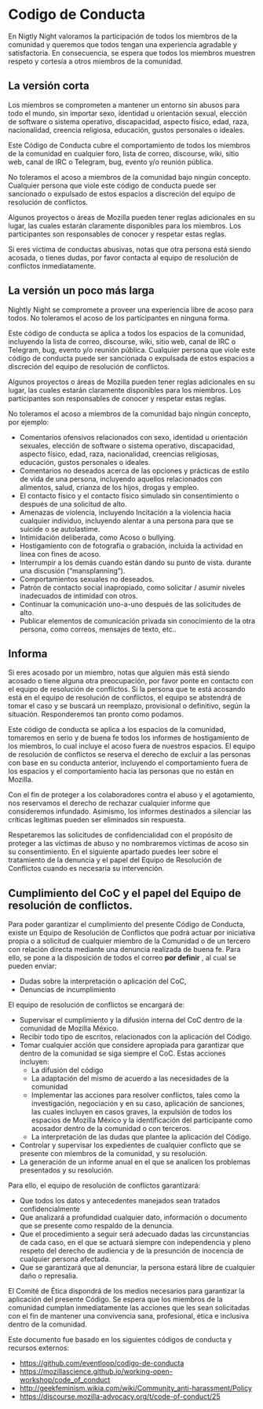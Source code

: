 # Codigo de Conducta

En Nigtly Night valoramos la participación de todos los miembros de la comunidad y queremos que todos tengan una experiencia agradable y satisfactoria. En consecuencia, se espera que todos los miembros muestren respeto y cortesía a otros miembros de la comunidad.

## La versión corta

Los miembros se comprometen a mantener un entorno sin abusos para todo el mundo, sin importar sexo, identidad u orientación sexual, elección de software o sistema operativo, discapacidad, aspecto físico, edad, raza, nacionalidad, creencia religiosa, educación, gustos personales o ideales. 

Este Código de Conducta cubre el comportamiento de todos los miembros de la comunidad en cualquier foro, lista de correo, discourse, wiki, sitio web, canal de IRC o Telegram, bug, evento y/o reunión pública. 

No toleramos el acoso a miembros de la comunidad bajo ningún concepto. Cualquier persona que viole este código de conducta puede ser sancionado o expulsado de estos espacios a discreción del equipo de resolución de conflictos.

Algunos proyectos o áreas de Mozilla pueden tener reglas adicionales en su lugar, las cuales estarán claramente disponibles para los miembros. Los participantes son responsables de conocer y respetar estas reglas.

Si eres víctima de conductas abusivas,  notas que otra persona está siendo acosada, o tienes dudas, por favor contacta al equipo de resolución de conflictos inmediatamente.

## La versión un poco más larga

Nightly Night se compromete  a proveer una experiencia libre de acoso para todos. No toleramos el acoso de los participantes en ninguna forma.

Este código de conducta se aplica a todos los espacios de la comunidad, incluyendo la lista de correo, discourse, wiki, sitio web, canal de IRC o Telegram, bug, evento y/o reunión pública. Cualquier persona que viole este código de conducta puede ser sancionada o expulsada de estos espacios a discreción del equipo de resolución de conflictos.

Algunos proyectos o áreas de Mozilla pueden tener reglas adicionales en su lugar, las cuales estarán claramente disponibles para los miembros. Los participantes son responsables de conocer y respetar estas reglas.

No toleramos el acoso a miembros de la comunidad bajo ningún concepto, por ejemplo:

* Comentarios ofensivos relacionados con sexo, identidad u orientación sexuales, elección de software o sistema operativo, discapacidad, aspecto físico, edad, raza, nacionalidad, creencias religiosas, educación, gustos personales o ideales. 
* Comentarios no deseados acerca de las opciones y prácticas de estilo de vida de una persona, incluyendo aquellos relacionados con alimentos, salud, crianza de los hijos, drogas y empleo.
* El contacto físico y el contacto físico simulado sin consentimiento o después de una solicitud de alto.
* Amenazas de violencia, incluyendo Incitación a la violencia hacia cualquier individuo, incluyendo alentar a una persona para que se suicide o se autolastime.
* Intimidación deliberada, como Acoso o bullying.
* Hostigamiento con de fotografía o grabación, incluida la actividad en línea con fines de acoso.
* Interrumpir a los demás cuando están dando su punto de vista. durante una discusión (“mansplanning”).
* Comportamientos sexuales no deseados.
* Patrón de contacto social inapropiado, como solicitar / asumir niveles inadecuados de intimidad con otros.
* Continuar  la comunicación uno-a-uno después de las solicitudes de alto.
* Publicar elementos de comunicación privada sin conocimiento de la otra persona, como correos, mensajes de texto, etc..

## Informa

Si eres acosado por un miembro, notas que alguien más está siendo acosado o tiene alguna otra preocupación, por favor ponte en contacto con el equipo de resolución de conflictos. Si la persona que te está acosando está en el equipo de resolución de conflictos, el equipo se abstendrá de tomar el caso y se buscará un reemplazo, provisional o definitivo, según la situación. Responderemos tan pronto como podamos.

Este código de conducta se aplica a los espacios de la comunidad, tomaremos en serio y de buena fe todos los informes de hostigamiento de los miembros, lo cual incluye el acoso fuera de nuestros espacios. El equipo de resolución de conflictos se reserva el derecho de excluir a las personas con base en su conducta anterior, incluyendo el comportamiento fuera de los espacios y el comportamiento hacia las personas que no están en Mozilla.

Con el fin de proteger a los colaboradores contra el abuso y el agotamiento, nos reservamos el derecho de rechazar cualquier informe que consideremos infundado. Asimismo, los informes destinados a silenciar las críticas legítimas pueden ser eliminados sin respuesta.

Respetaremos las solicitudes de confidencialidad con el propósito de proteger a las víctimas de abuso y no nombraremos víctimas de acoso sin su consentimiento. En el siguiente apartado puedes leer sobre el tratamiento de la denuncia y el papel del Equipo de Resolución de Conflictos cuando es necesaria su intervención. 

## Cumplimiento del CoC y el papel del Equipo de resolución de conflictos.

Para poder garantizar el cumplimiento del presente Código de Conducta, existe un Equipo de Resolución de Conflictos que podrá actuar por iniciativa propia o a solicitud de cualquier miembro de la Comunidad o de un tercero con relación directa mediante una denuncia realizada de buena fe. Para ello, se pone a la disposición de todos el correo **por definir** , al cual se pueden enviar:

* Dudas sobre la interpretación o aplicación del CoC,
* Denuncias de incumplimiento 

El equipo de resolución de conflictos se encargará de:

* Supervisar el cumplimiento y la difusión interna del CoC dentro de la comunidad de Mozilla México.
* Recibir todo tipo de escritos, relacionados con la aplicación del Código.
* Tomar cualquier acción que considere apropiada para garantizar que dentro de la comunidad se siga siempre el CoC. Estas acciones incluyen:
	* La difusión del código
	* La adaptación del mismo de acuerdo a las necesidades de la comunidad
	* Implementar las acciones para resolver conflictos, tales como la investigación, negociación y en su caso, aplicación de sanciones, las cuales    		incluyen en casos graves, la expulsión de todos los espacios de Mozilla México y la identificación del participante como acosador dentro de la 		comunidad o con terceros.
	* La interpretación de las dudas que plantee la aplicación del Código.
* Controlar y supervisar los expedientes de cualquier conflicto que se presente con miembros de la comunidad, y su resolución. 
* La generación de un informe anual en el que se analicen los problemas presentados y su resolución.

Para ello, el equipo de resolución de conflictos garantizará:

* Que todos los datos y antecedentes manejados sean tratados confidencialmente
* Que analizará a profundidad cualquier dato, información o documento que se presente como respaldo de la denuncia. 
* Que el procedimiento a seguir será adecuado dadas las circunstancias de cada caso, en el que se actuará siempre con independencia y pleno respeto del derecho de audiencia y de la presunción de inocencia de cualquier persona afectada. 
* Que se garantizará que al denunciar, la persona estará libre de cualquier daño o represalia.

El Comité de Ética dispondrá de los medios necesarios para garantizar la aplicación del presente Código. Se espera que los miembros de la comunidad cumplan inmediatamente las acciones que les sean solicitadas con el fin de mantener una convivencia sana, profesional, ética e inclusiva dentro de la comunidad.

Este documento fue basado en los siguientes códigos de conducta y recursos externos:

* https://github.com/eventloop/codigo-de-conducta
* https://mozillascience.github.io/working-open-workshop/code_of_conduct
* http://geekfeminism.wikia.com/wiki/Community_anti-harassment/Policy
* https://discourse.mozilla-advocacy.org/t/code-of-conduct/25

